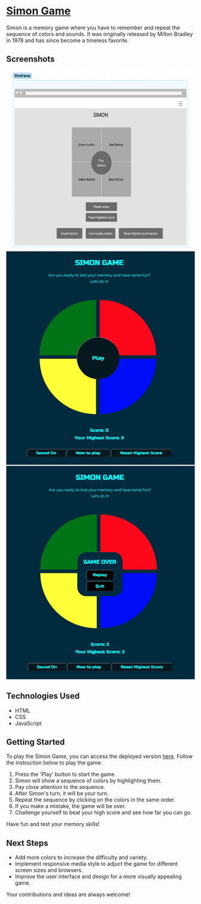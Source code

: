 # [Simon Game](https://apple-supaporn.github.io/project-1-simon-game/)
Simon is a memory game where you have to remember and repeat the sequence of colors and sounds. It was originally released by Milton Bradley in 1978 and has since become a timeless favorite.

## Screenshots
<img src="/assets/images/simon-wireframe.png" alt="Wireframe" width="635" height="480">
<img src="/assets/images/simon-actualgame-start.png" alt="ActualGame-Start" width="530" height="570">
<img src="/assets/images/simon-actualgame-endgame.png" alt="ActualGame-EndGame" width="530" height="570">

## Technologies Used
- HTML
- CSS
- JavaScript

## Getting Started
To play the Simon Game, you can access the deployed version [here](https://apple-supaporn.github.io/project-1-simon-game/).
Follow the instruction below to play the game:
1. Press the 'Play' button to start the game.
2. Simon will show a sequence of colors by highlighting them.
3. Pay close attention to the sequence.
4. After Simon's turn, it will be your turn.
5. Repeat the sequence by clicking on the colors in the same order.
6. If you make a mistake, the game will be over.
7. Challenge yourself to beat your high score and see how far you can go.

Have fun and test your memory skills!

## Next Steps
- Add more colors to increase the difficulty and variety. 
- Implement responsive media style to adjuct the game for different screen sizes and browsers. 
- Improve the user interface and design for a more visually appealing game. 

Your contributions and ideas are always welcome!
